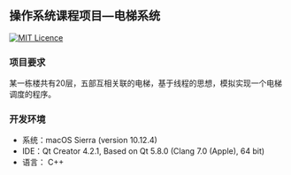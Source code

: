 ## 操作系统课程项目—电梯系统

[![MIT Licence](https://badges.frapsoft.com/os/mit/mit.svg?v=103)](https://github.com/FoxerLee/iOS_sitp/blob/master/license)



### 项目要求

某一栋楼共有20层，五部互相关联的电梯，基于线程的思想，模拟实现一个电梯调度的程序。



### 开发环境

- 系统：macOS Sierra (version 10.12.4)
- IDE：Qt Creator 4.2.1, Based on Qt 5.8.0 (Clang 7.0 (Apple), 64 bit)
- 语言： C++
